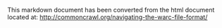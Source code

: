 

This markdown document has been converted from the html document located at:
http://commoncrawl.org/navigating-the-warc-file-format/
